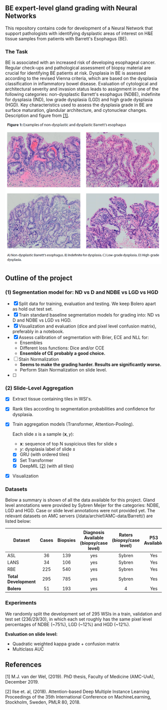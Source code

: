  ## BE expert-level gland grading with Neural Networks
This repository contains code for development of a Neural Network that support pathologists with identifying dysplastic 
areas of interest on H&E tissue samples from patients with Barrett's Esophagus (BE). 

### The Task
BE is associated with an increased risk of developing esophageal cancer. Regular check-ups and pathological assessment of biopsy material are crucial for identifying BE patients at risk.
Dysplasia in BE is assessed according to the revised Vienna criteria, which are based on the dysplasia classification in inflammatory bowel disease. Evaluation of cytological and architectural severity and invasion status leads to assignment in
one of the following categories: non-dysplastic Barrett's esophagus (NDBE), indefinite for dysplasia (IND), low grade dysplasia (LGD) and high grade dysplasia (HGD). Key characteristics used to assess the
dysplasia grade in BE are surface maturation, glandular architecture, and cytonuclear changes. Description and figure from [[1]](#1).


![](images/examples_grading_BE.png)


## Outline of the project
### (1) Segmentation model for: ND vs D and NDBE vs LGD vs HGD
- [x] Split data for training, evaluation and testing. We keep Bolero apart as hold out test set.
- [x] Train standard baseline segmentation models for grading into: ND vs D and NDBE vs LGD vs HGD.
- [x] Visualization and evaluation (dice and pixel level confusion matrix), preferably in a notebook.
- [x] Assess calibration of segmentation with Brier, ECE and NLL for: 
  - Ensembles 
  - Different loss functions: Dice and/or CCE
  - **Ensemble of CE probably a good choice.**
- [ ] Stain Normalization 
  - **Seems to make the grading harder. Results are significantly worse.**
  - Perform Stain Normalization on slide level.
- [ ] 
  
### (2) Slide-Level Aggregation
- [x] Extract tissue containing tiles in WSI's. 
- [x] Rank tiles according to segmentation probabilities and confidence for dysplasia. 
- [x] Train aggregation models (Transformer, Attention-Pooling).

  Each slide $s$ is a sample $(\textbf{x}, y)$:
  
   * $\textbf{x}$: sequence of top N suspicious tiles for slide $s$
   * $y$: dysplasia label of slide $s$
  - [x] GRU (with ordered tiles)
  - [x] Set Transformer
  - [x] DeepMIL [[2]](#1) (with all tiles)
- [x] Visualization

### Datasets 
Below a summary is shown of all the data available for this project. Gland level annotations were provided by Sybren Meijer for the categories: NDBE, LGD and HGD.
Case or slide level annotations were not provided yet. The relevant datasets on AMC servers (/data/archief/AMC-data/Barrett/) are listed below:

| Dataset               | Cases | Biopsies | Diagnosis Available<br/>(biopsy/case level) | Raters<br/>(biopsy/case level) | P53 <br/> Available | 
|-----------------------|:-----:|:--------:|:-------------------------------------------:|:------------------------------:|:-------------------:|
| ASL                   |  36   |   139    |                     yes                     |             Sybren             |         Yes         |    
| LANS                  |  34   |   106    |                     yes                     |             Sybren             |         Yes         |          
| RBE                   |  225  |   540    |                     yes                     |             Sybren             |         Yes         |         
| **Total Development** |  295  |   785    |                     yes                     |             Sybren             |         Yes         |  
| **Bolero**            |  51   |   193    |                     yes                     |               4                |         Yes         |   


### Experiments
We randomly split the development set of 295 WSIs in a train, validation and test set (236/29/30), in which each set roughly has the same pixel level percentages of NDBE (~75%), LGD (~12%) and HGD (~12%). 

**Evaluation on slide level:**
  * Quadratic weighted kappa grade + confusion matrix
  * Multiclass AUC

[//]: # (#### ND vs D)

[//]: # (|   Method   |           Encoder            | Batch Size | Patch Size |          Spacing <br/> &#40;mpp&#41;           |                              Internal Test <BR> &#40;Dice&#41; <br> [BG, NDBE, DYS]                              | External Test <br> &#40;Dice&#41; |)

[//]: # (|:----------:|:----------------------------:|:----------:|:----------:|:--------------------------------------:|:--------------------------------------------------------------------------------------------------------:|:-------------------------:|)

[//]: # (|    UNet    |    ResNet34 <br> depth=5     |     8      |    1024    |                   1                    |                                      0.93 <br>  [0.97, 0.83, 0.86]                                       |                           |)

[//]: # (|   UNet++   | EfficientNet-b4 <br> depth=5 |     8      |    1024    | 2 <br> <br> <br> 1 <br> <br> <br>  0.5 | 0.96 <br> [0.98 0.83 0.86] <br> <br>  0.94 <br> [0.97, 0.86, 0.87] <br> <br>  0.93 <br> [0.96 0.86 0.89] |                           |)

[//]: # ()
[//]: # ()
[//]: # (#### NDBE vs LGD vs HGD)

[//]: # (| Method |           Encoder            | Batch Size | Patch Size | Spacing <br/> &#40;mpp&#41; | Internal Test <BR> &#40;Dice&#41; <br> [BG, NDBE, LGD, HGD] | External Test <br> &#40;Dice&#41; |)

[//]: # (|:------:|:----------------------------:|:----------:|:----------:|:-------------------:|:---------------------------------------------------:|:-------------------------:|)

[//]: # ( | UNet++ | EfficientNet-b4 <br> depth=5 |     8      |    1024    |                     |                                                     |                           |)

[//]: # (                                                                                                                                                                                                                                      )

## References
<a id="1">[1]</a> 
M.J. van der Wel, (2019). 
PhD thesis, Faculty of Medicine (AMC-UvA), December 2019.

<a id="2">[2]</a> 
Ilse et. al, (2018).
Attention-based Deep Multiple Instance Learning
Proceedings of the 35th International Conference on MachineLearning, Stockholm, Sweden, PMLR 80, 2018.